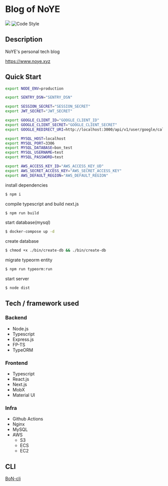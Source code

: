 # Blog of NoYE
![](https://github.com/No-YE/BoN/workflows/Deploy%20to%20Amazon%20ECS/badge.svg?branch=master)
![Code Style](https://badgen.net/badge/code%20style/airbnb/ff5a5f?icon=airbnb)

## Description
NoYE's personal tech blog

https://www.noye.xyz

## Quick Start

``` sh
export NODE_ENV=production

export SENTRY_DSN="SENTRY_DSN"

export SESSION_SECRET="SESSION_SECRET"
export JWT_SECRET="JWT_SECRET"

export GOOGLE_CLIENT_ID="GOOGLE_CLIENT_ID"
export GOOGLE_CLIENT_SECRET="GOOGLE_CLIENT_SECRET"
export GOOGLE_REDIRECT_URI=http://localhost:3000/api/v1/user/google/callback

export MYSQL_HOST=localhost
export MYSQL_PORT=3306
export MYSQL_DATABASE=bon_test
export MYSQL_USERNAME=test
export MYSQL_PASSWORD=test

export AWS_ACCESS_KEY_ID="AWS_ACCESS_KEY_UD"
export AWS_SECRET_ACCESS_KEY="AWS_SECRET_ACCESS_KEY"
export AWS_DEFAULT_REGION="AWS_DEFAULT_REGION"
```

install dependencies
``` sh
$ npm i
```

compile typescript and build next.js
``` sh
$ npm run build
```

start database(mysql)
``` sh
$ docker-compose up -d
```

create database
``` sh
$ chmod +x ./bin/create-db && ./bin/create-db
```

migrate typeorm entity
``` sh
$ npm run typeorm:run
```

start server
``` sh
$ node dist
```

## Tech / framework used

### Backend
- Node.js
- Typescript
- Express.js
- FP-TS
- TypeORM

### Frontend
- Typescript
- React.js
- Next.js
- MobX
- Material UI

### Infra
- Github Actions
- Nginx
- MySQL
- AWS
  - S3
  - ECS
  - EC2

## CLI
[BoN-cli](https://github.com/No-YE/BoN-cli)